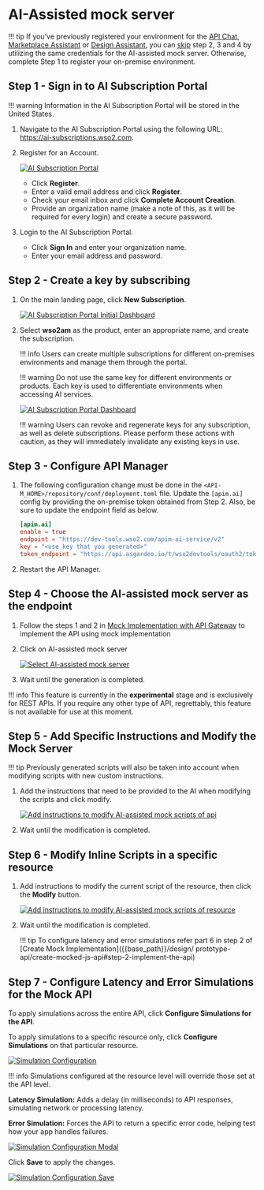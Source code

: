 # AI-Assisted mock server

!!! tip
    If you've previously registered your environment for the [API Chat]({{base_path}}/consume/invoke-apis/invoke-apis-using-tools/test-apis-with-apichat), [Marketplace Assistant]({{base_path}}/consume/discover-apis/marketplace-assistant) or [Design Assistant]({{base_path}}/manage-apis/design/create-api/create-api-with-ai/), you can [skip]({{base_path}}/design/prototype-api/ai-mocked-js-api#step-4-choose-the-ai-assisted-mock-server-as-the-endpoint) step 2, 3 and 4 by utilizing the same credentials for the AI-assisted mock server. Otherwise, complete Step 1 to register your on-premise environment.

## Step 1 - Sign in to AI Subscription Portal

!!! warning
        Information in the AI Subscription Portal will be stored in the United States.

1. Navigate to the AI Subscription Portal using the following URL: <a href="https://ai-subscriptions.wso2.com">https://ai-subscriptions.wso2.com</a>.

2. Register for an Account.

   [![AI Subscription Portal]({{base_path}}/assets/img/observe/ai-subscription-portal.png)]({{base_path}}/assets/img/observe/ai-subscription-portal.png)

   - Click **Register**.
   - Enter a valid email address and click **Register**.
   - Check your email inbox and click **Complete Account Creation**.
   - Provide an organization name (make a note of this, as it will be required for every login) and create a secure password.

3. Login to the AI Subscription Portal.

   - Click **Sign In** and enter your organization name.
   - Enter your email address and password.

## Step 2 - Create a key by subscribing

1. On the main landing page, click **New Subscription**.

      [![AI Subscription Portal Initial Dashboard]({{base_path}}/assets/img/observe/ai-subscription-portal-2.png)]({{base_path}}/assets/img/observe/ai-subscription-portal-2.png)

2. Select **wso2am** as the product, enter an appropriate name, and create the subscription.

    !!! info
        Users can create multiple subscriptions for different on-premises environments and manage them through the portal.

    !!! warning
        Do not use the same key for different environments or products. Each key is used to differentiate environments when accessing AI services.

    [![AI Subscription Portal Dashboard]({{base_path}}/assets/img/observe/ai-subscription-portal-3.png)]({{base_path}}/assets/img/observe/ai-subscription-portal-3.png)

    !!! warning
        Users can revoke and regenerate keys for any subscription, as well as delete subscriptions. Please perform these actions with caution, as they will immediately invalidate any existing keys in use.

## Step 3 - Configure API Manager

1. The following configuration change must be done in the `<API-M_HOME>/repository/conf/deployment.toml` file. Update the `[apim.ai]` config by providing the on-premise token obtained from Step 2. Also, be sure to update the endpoint field as below.

      ```toml
      [apim.ai]
      enable = true
      endpoint = "https://dev-tools.wso2.com/apim-ai-service/v2"
      key = "<use key that you generated>"
      token_endpoint = "https://api.asgardeo.io/t/wso2devtools/oauth2/token"
      ```

2. Restart the API Manager.

## Step 4 - Choose the AI-assisted mock server as the endpoint

1. Follow the steps 1 and 2 in [Mock Implementation with API Gateway]({{base_path}}/design/prototype-api/create-mocked-js-api) to implement the API using mock implementation

2. Click on AI-assisted mock server
   
     [![Select AI-assisted mock server]({{base_path}}/assets/img/learn/prototype-api/create-api-prototype-ai-choose-behaviour.png)]({{base_path}}/assets/img/learn/prototype-api/create-api-prototype-ai-choose-behaviour.png)

3. Wait until the generation is completed.

!!! info
    This feature is currently in the **experimental** stage and is exclusively for REST APIs. If you require any other type of API, regrettably, this feature is not available for use at this moment.

## Step 5 - Add Specific Instructions and Modify the Mock Server

!!! tip
    Previously generated scripts will also be taken into account when modifying scripts with new custom instructions.

1. Add the instructions that need to be provided to the AI when modifying the scripts and click modify.

     [![Add instructions to modify AI-assisted mock scripts of api]({{base_path}}/assets/img/learn/prototype-api/create-api-prototype-ai-add-instructions.png)]({{base_path}}/assets/img/learn/prototype-api/create-api-prototype-ai-add-instructions.png.png)

2. Wait until the modification is completed.

## Step 6 - Modify Inline Scripts in a specific resource

1. Add instructions to modify the current script of the resource, then click the **Modify** button.

     [![Add instructions to modify AI-assisted mock scripts of resource]({{base_path}}/assets/img/learn/prototype-api/create-api-prototype-ai-add-instructions-resource.png)]({{base_path}}/assets/img/learn/prototype-api/create-api-prototype-ai-add-instructions-resource.png.png)

2. Wait until the modification is completed.
   
    !!! tip
        To configure latency and error simulations refer part 6 in step 2 of [Create Mock Implementation]({{base_path}}/design/
        prototype-api/create-mocked-js-api#step-2-implement-the-api)

## Step 7 - Configure Latency and Error Simulations for the Mock API

To apply simulations across the entire API, click **Configure Simulations for the API**.

To apply simulations to a specific resource only, click **Configure Simulations** on that particular resource.

[![Simulation Configuration]({{base_path}}/assets/img/learn/prototype-api/create-api-prototype-ai-configure-simulations.png)]({{base_path}}/assets/img/learn/prototype-api/create-api-prototype-ai-configure-simulations.png)

!!! info
     Simulations configured at the resource level will override those set at the API level.

**Latency Simulation:** Adds a delay (in milliseconds) to API responses, simulating network or processing latency.

**Error Simulation:** Forces the API to return a specific error code, helping test how your app handles failures.

[![Simulation Configuration Modal]({{base_path}}/assets/img/learn/prototype-api/create-api-prototype-configure-simulations-modal.png)]({{base_path}}/assets/img/learn/prototype-api/create-api-prototype-configure-simulations-modal.png)

Click **Save** to apply the changes.

[![Simulation Configuration Save]({{base_path}}/assets/img/learn/prototype-api/create-api-prototype-configure-simulations-save.png)]({{base_path}}/assets/img/learn/prototype-api/create-api-prototype-configure-simulations-save.png)